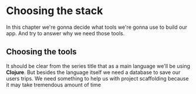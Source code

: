 # Choosing the stack

In this chapter we're gonna decide what tools we're gonna use to build our app. And try to answer why we need those tools. 

## Choosing the tools

It should be clear from the series title that as a main language we'll be using **Clojure**. But besides the language itself we need a database to save our users trips. We need something to help us with project scaffolding because it may take tremendous amount of time  
<!--stackedit_data:
eyJoaXN0b3J5IjpbLTEyMjkzNDQxNzAsLTQzMjk5NDE2MiwtMT
Q2MzcwMDQ3MywtMTM0MTc4OTc3NF19
-->